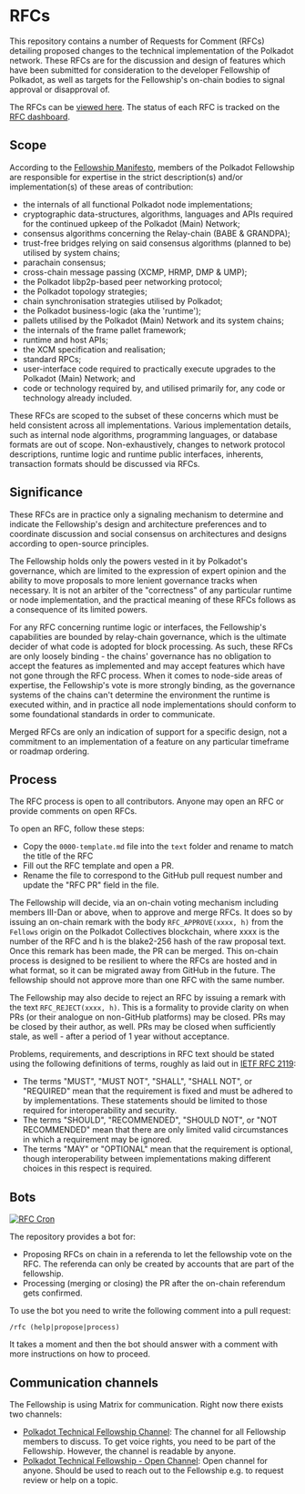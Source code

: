 # RFCs

This repository contains a number of Requests for Comment (RFCs) detailing proposed changes to the technical implementation of the Polkadot network. These RFCs are for the discussion and design of features which have been submitted for consideration to the developer Fellowship of Polkadot, as well as targets for the Fellowship's on-chain bodies to signal approval or disapproval of.

The RFCs can be [viewed here](https://polkadot-fellows.github.io/RFCs/).
The status of each RFC is tracked on the [RFC dashboard](https://polkadottechnicalfellowship.notion.site/RFC-Dashboard-13396f88d0a7805c9827c7f3026fbb5e).

## Scope

According to the [Fellowship Manifesto](https://github.com/polkadot-fellows/manifesto/blob/0c3df46d76625980b8b48742cb86f4d8fa6dda8d/manifesto.pdf), members of the Polkadot Fellowship are responsible for expertise in the strict description(s) and/or implementation(s) of these areas of contribution:
 * the internals of all functional Polkadot node implementations;
 * cryptographic data-structures, algorithms, languages and APIs required for the continued upkeep of the Polkadot (Main) Network;
 * consensus algorithms concerning the Relay-chain (BABE \& GRANDPA);
 * trust-free bridges relying on said consensus algorithms (planned to be) utilised by system chains;
 * parachain consensus;
 * cross-chain message passing (XCMP, HRMP, DMP \& UMP);
 * the Polkadot libp2p-based peer networking protocol;
 * the Polkadot topology strategies;
 * chain synchronisation strategies utilised by Polkadot;
 * the Polkadot business-logic (aka the 'runtime');
 * pallets utilised by the Polkadot (Main) Network and its system chains;
 * the internals of the frame pallet framework;
 * runtime and host APIs;
 * the XCM specification and realisation;
 * standard RPCs;
 * user-interface code required to practically execute upgrades to the Polkadot (Main) Network; and
 * code or technology required by, and utilised primarily for, any code or technology already included.

These RFCs are scoped to the subset of these concerns which must be held consistent across all implementations. Various implementation details, such as internal node algorithms, programming languages, or database formats are out of scope. Non-exhaustively, changes to network protocol descriptions, runtime logic and runtime public interfaces, inherents, transaction formats should be discussed via RFCs.

## Significance

These RFCs are in practice only a signaling mechanism to determine and indicate the Fellowship's design and architecture preferences and to coordinate discussion and social consensus on architectures and designs according to open-source principles.

The Fellowship holds only the powers vested in it by Polkadot's governance, which are limited to the expression of expert opinion and the ability to move proposals to more lenient governance tracks when necessary. It is not an arbiter of the "correctness" of any particular runtime or node implementation, and the practical meaning of these RFCs follows as a consequence of its limited powers. 

For any RFC concerning runtime logic or interfaces, the Fellowship's capabilities are bounded by relay-chain governance, which is the ultimate decider of what code is adopted for block processing. As such, these RFCs are only loosely binding - the chains' governance has no obligation to accept the features as implemented and may accept features which have not gone through the RFC process. When it comes to node-side areas of expertise, the Fellowship's vote is more strongly binding, as the governance systems of the chains can't determine the environment the runtime is executed within, and in practice all node implementations should conform to some foundational standards in order to communicate.

Merged RFCs are only an indication of support for a specific design, not a commitment to an implementation of a feature on any particular timeframe or roadmap ordering.

## Process

The RFC process is open to all contributors. Anyone may open an RFC or provide comments on open RFCs.

To open an RFC, follow these steps:
  * Copy the `0000-template.md` file into the `text` folder and rename to match the title of the RFC
  * Fill out the RFC template and open a PR.
  * Rename the file to correspond to the GitHub pull request number and update the "RFC PR" field in the file.

The Fellowship will decide, via an on-chain voting mechanism including members III-Dan or above, when to approve and merge RFCs. It does so by issuing an on-chain remark with the body `RFC_APPROVE(xxxx, h)` from the `Fellows` origin on the Polkadot Collectives blockchain, where xxxx is the number of the RFC and h is the blake2-256 hash of the raw proposal text. Once this remark has been made, the PR can be merged. This on-chain process is designed to be resilient to where the RFCs are hosted and in what format, so it can be migrated away from GitHub in the future. The fellowship should not approve more than one RFC with the same number.

The Fellowship may also decide to reject an RFC by issuing a remark with the text `RFC_REJECT(xxxx, h)`. This is a formality to provide clarity on when PRs (or their analogue on non-GitHub platforms) may be closed. PRs may be closed by their author, as well. PRs may be closed when sufficiently stale, as well - after a period of 1 year without acceptance.

Problems, requirements, and descriptions in RFC text should be stated using the following definitions of terms, roughly as laid out in [IETF RFC 2119](https://datatracker.ietf.org/doc/html/rfc2119):
  * The terms "MUST", "MUST NOT", "SHALL", "SHALL NOT", or "REQUIRED" mean that the requirement is fixed and must be adhered to by implementations. These statements should be limited to those required for interoperability and security.
  * The terms "SHOULD", "RECOMMENDED", "SHOULD NOT", or "NOT RECOMMENDED" mean that there are only limited valid circumstances in which a requirement may be ignored.
  * The terms "MAY" or "OPTIONAL" mean that the requirement is optional, though interoperability between implementations making different choices in this respect is required.

## Bots

[![RFC Cron](https://github.com/polkadot-fellows/RFCs/actions/workflows/rfc-referenda-notifications.yml/badge.svg)](https://github.com/polkadot-fellows/RFCs/actions/workflows/rfc-referenda-notifications.yml)

The repository provides a bot for:

* Proposing RFCs on chain in a referenda to let the fellowship vote on the RFC. The referenda can only be created by accounts that are part of the fellowship.
* Processing (merging or closing) the PR after the on-chain referendum gets confirmed.

To use the bot you need to write the following comment into a pull request:

``` text
/rfc (help|propose|process)
```

It takes a moment and then the bot should answer with a comment with more instructions on how to proceed.

## Communication channels

The Fellowship is using Matrix for communication. Right now there exists two channels:

- [Polkadot Technical Fellowship Channel](https://matrix.to/#/#fellowship-members:parity.io): The channel for all Fellowship members to discuss. To get voice rights, you need to be part of the Fellowship. However, the channel is readable by anyone.
- [Polkadot Technical Fellowship - Open Channel](https://matrix.to/#/#fellowship-open-channel:parity.io): Open channel for anyone. Should be used to reach out to the Fellowship e.g. to request review or help on a topic.
